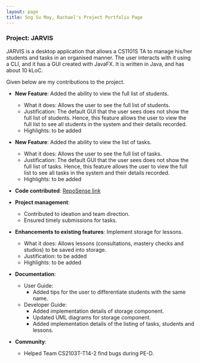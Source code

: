 ```yaml
---
layout: page
title: Sng Su May, Rachael's Project Portfolio Page
---
```


### Project: JARVIS

JARVIS is a desktop application that allows a CS1101S TA to manage his/her students and tasks in an organised manner. The user interacts with it using a CLI, and it has a GUI created with JavaFX. It is written in Java, and has about 10 kLoC.

Given below are my contributions to the project.

* **New Feature**: Added the ability to view the full list of students.
  * What it does: Allows the user to see the full list of students.
  * Justification: The default GUI that the user sees does not show the full list of students. Hence, this feature allows the user to view the full list to see all students in the system and their details recorded.
  * Highlights: to be added

* **New Feature**: Added the ability to view the list of tasks.
  * What it does: Allows the user to see the full list of tasks.
  * Justification: The default GUI that the user sees does not show the full list of tasks. Hence, this feature allows the user to view the full list to see all tasks in the system and their details recorded.
  * Highlights: to be added

* **Code contributed**: [RepoSense link](https://nus-cs2103-ay2223s1.github.io/tp-dashboard/?search=rachaelsng&breakdown=true&sort=groupTitle&sortWithin=title&since=2022-09-16&timeframe=commit&mergegroup=&groupSelect=groupByRepos&checkedFileTypes=docs~functional-code~test-code~other)

* **Project management**:
  * Contributed to ideation and team direction.
  * Ensured timely submissions for tasks.

* **Enhancements to existing features**: Implement storage for lessons.
  * What it does: Allows lessons (consultations, mastery checks and studios) to be saved into storage.
  * Justification: to be added
  * Highlights: to be added

* **Documentation**:
  * User Guide:
    * Added tips for the user to differentiate students with the same name.
  * Developer Guide:
    * Added implementation details of storage component.
    * Updated UML diagrams for storage component.
    * Added implementation details of the listing of tasks, students and lessons.

* **Community**:
  * Helped Team CS2103T-T14-2 find bugs during PE-D.
